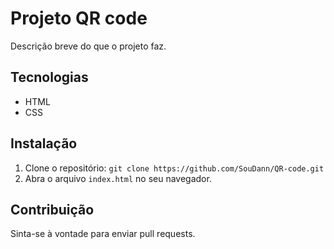# Projeto QR code

Descrição breve do que o projeto faz.

## Tecnologias

- HTML
- CSS

## Instalação

1. Clone o repositório: `git clone https://github.com/SouDann/QR-code.git`
2. Abra o arquivo `index.html` no seu navegador.

## Contribuição

Sinta-se à vontade para enviar pull requests.

